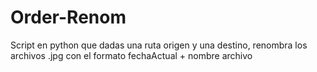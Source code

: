 # Order-Renom
Script en python que dadas una ruta origen y una destino, renombra los archivos .jpg con el formato fechaActual + nombre archivo
